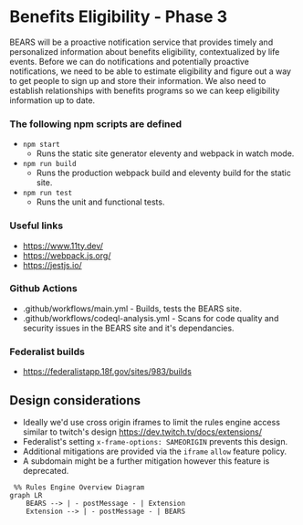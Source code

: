 # Benefits Eligibility - Phase 3

BEARS will be a proactive notification service that provides timely and personalized information about benefits eligibility, contextualized 
by life events. Before we can do notifications and potentially proactive notifications, we need to be able to estimate eligibility and 
figure out a way to get people to sign up and store their information. We also need to establish relationships with benefits programs so 
we can keep eligibility information up to date. 

### The following npm scripts are defined

 * `npm start`
    * Runs the static site generator eleventy and webpack in watch mode.
 * `npm run build`
    * Runs the production webpack build and eleventy build for the static site.
 * `npm run test`
    * Runs the unit and functional tests.


### Useful links

 + https://www.11ty.dev/
 + https://webpack.js.org/
 + https://jestjs.io/

### Github Actions

 + .github/workflows/main.yml - Builds, tests the BEARS site.
 + .github/workflows/codeql-analysis.yml - Scans for code quality and security issues in the BEARS site and it's dependancies.

### Federalist builds
 + https://federalistapp.18f.gov/sites/983/builds

## Design considerations

 + Ideally we'd use cross origin iframes to limit the rules engine access similar to twitch's design https://dev.twitch.tv/docs/extensions/
  + Federalist's setting `x-frame-options: SAMEORIGIN` prevents this design.
  + Additional mitigations are provided via the `iframe` `allow` feature policy.
  + A subdomain might be a further mitigation however this feature is deprecated.
 
```
 %% Rules Engine Overview Diagram
graph LR
    BEARS --> | - postMessage - | Extension
    Extension --> | - postMessage - | BEARS
```
